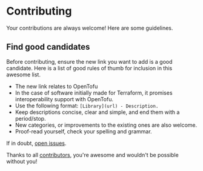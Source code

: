# Contributing

Your contributions are always welcome! Here are some guidelines.

## Find good candidates

Before contributing, ensure the new link you want to add is a good candidate.
Here is a list of good rules of thumb for inclusion in this awesome list.

- The new link relates to OpenTofu
- In the case of software initially made for Terraform, it promises interoperability support with OpenTofu.
- Use the following format: `[Library](url) - Description.`
- Keep descriptions concise, clear and simple, and end them with a period/stop.
- New categories, or improvements to the existing ones are also welcome.
- Proof-read yourself, check your spelling and grammar.

If in doubt, [open issues](https://github.com/virtualroot/awesome-opentofu/issues).

Thanks to all [contributors](https://github.com/virtualroot/awesome-opentofu/graphs/contributors), you're awesome and wouldn't be possible without you!
